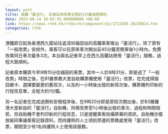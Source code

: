 ```yaml
---
layout: post
title: 高鐵「靈活行」　記者試用改票全程約1分鐘過程順利
date: 2023-08-14 10:03:35.000000000 +08:00
link: https://news.rthk.hk/rthk/ch/component/k2/1713356-20230814.htm
categories: rthk
---
```


港鐵即日起為香港西九龍站往返深圳福田站的高鐵乘客推出「靈活行」，除了原有「一般改票」安排外，乘客可以在原來車次開出前45分鐘至開車後1小時內，免費改乘同日車次最多3次。本台兩名記者早上在西九高鐵站使用「靈活行」服務，過程大致順利。

記者原本購買今早9時15分往福田的車票，其中一人於8時31分、即是過了「一般改票」時限之後，在B1層票務大堂自助購票機使用「靈活行」改票，在完成掃描回鄉卡、選擇要變更的舊班次，以及約一小時後出發的新班次後，購票機列印新的行程信息單，全程大約1分鐘。

另一名記者在完成過關和安檢程序後，在9時20分即是原班次開出後，於B3層離港大堂新設的「靈活行」自助機，同樣改票至1小時後出發的車次，過程和時間相若，但自助機不會列印新的行程信息，只是提醒乘客拍攝屏幕的資訊，自助機亦擺放紙同筆讓乘客記錄資料，而持護照的人士須到旁邊的票務處使用「靈活行」改票，期間至少有1名持護照人士使用該服務。
